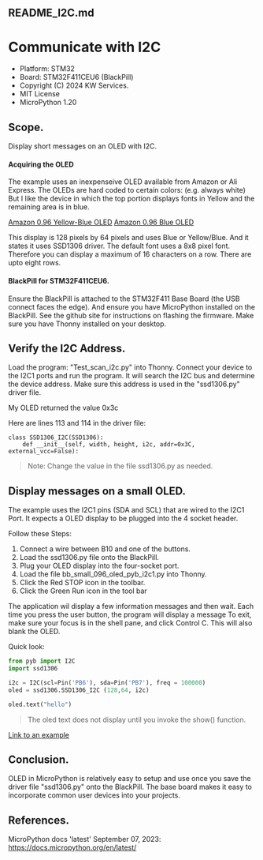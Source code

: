 ## README_I2C.md
# Communicate with I2C

* Platform: STM32
* Board: STM32F411CEU6 (BlackPill)
* Copyright (C) 2024 KW Services.
* MIT License
* MicroPython 1.20

## Scope.

Display short messages on an OLED with I2C.

#### Acquiring the OLED
The example uses an inexpenseive OLED available from Amazon or Ali Express.
The OLEDs are hard coded to certain colors: (e.g. always white) But I like the device in which the top portion displays fonts in Yellow and the remaining area is in blue.

[Amazon 0.96 Yellow-Blue OLED](https://www.amazon.com/UCTRONICS-SSD1306-Self-Luminous-Display-Raspberry/dp/B072Q2X2LL/ref=sr_1_7?dib=eyJ2IjoiMSJ9.Av2lkLGBWPhH2qBAbn1mSPGKyQ_hVDqN0Om-UmYJrf66AKnS5ghnYLkISDHrowoVn3JVtTT_Uo-hErXM6t9OzJcPG2Qacl_p_UZH-B8G4lkxPxAXDiR8kLyEIffCPGqrLFmfqdZqydjQi-KF8i1q5_vDRzNBVLpCG8OV1FGXFY8Lymoi52qLgiCuzfjJp9IbrraFa7xp8nuWlPK8Ks0Ws3UTBIvT5c_tzrK99PAb4no.4Q8j3JX8r905cfQi57P-mMBIwlXPeo4LZ0CDPdsw_gg&dib_tag=se&keywords=SSD1306&qid=1711466280&sr=8-7)
[Amazon 0.96 Blue OLED](https://www.amazon.com/HiLetgo-Serial-128X64-Display-Color/dp/B06XRBYJR8/ref=sr_1_1_sspa?dib=eyJ2IjoiMSJ9.Av2lkLGBWPhH2qBAbn1mSPGKyQ_hVDqN0Om-UmYJrf66AKnS5ghnYLkISDHrowoVn3JVtTT_Uo-hErXM6t9OzJcPG2Qacl_p_UZH-B8G4lkxPxAXDiR8kLyEIffCPGqrLFmfqdZqydjQi-KF8i1q5_vDRzNBVLpCG8OV1FGXFY8Lymoi52qLgiCuzfjJp9IbrraFa7xp8nuWlPK8Ks0Ws3UTBIvT5c_tzrK99PAb4no.4Q8j3JX8r905cfQi57P-mMBIwlXPeo4LZ0CDPdsw_gg&dib_tag=se&keywords=SSD1306&qid=1711466280&sr=8-1-spons&sp_csd=d2lkZ2V0TmFtZT1zcF9hdGY&th=1)

This display is 128 pixels by 64 pixels and uses Blue or Yellow/Blue.  And it states it uses SSD1306 driver.
The default font uses a 8x8 pixel font.  Therefore you can display a maximum of 16 characters on a row.  There are upto eight rows.

#### BlackPill for STM32F411CEU6.

Ensure the BlackPill is attached to the STM32F411 Base Board (the USB connect faces the edge).
And ensure you have MicroPython installed on the BlackPill.  See the github site for instructions
on flashing the firmware.  Make sure you have Thonny installed on your desktop.

## Verify the I2C Address.

Load the program: "Test_scan_i2c.py" into Thonny. Connect your device to the I2C1 ports and run the program.
It will search the I2C bus and determine the device address. Make sure this address is used in the "ssd1306.py" driver file.

My OLED returned the value 0x3c

Here are lines 113 and 114 in the driver file:
```
class SSD1306_I2C(SSD1306):
    def __init__(self, width, height, i2c, addr=0x3C, external_vcc=False):
```

>Note: Change the value in the file ssd1306.py as needed.

## Display messages on a small OLED.

The example uses the I2C1 pins (SDA and SCL) that are wired to the I2C1 Port.
It expects a OLED display to be plugged into the 4 socket header.

Follow these Steps:
1) Connect a wire between B10 and one of the buttons.
2) Load the ssd1306.py file onto the BlackPill.
3) Plug your OLED display into the four-socket port.
4) Load the file bb_small_096_oled_pyb_i2c1.py into Thonny.
5) Click the Red STOP icon in the toolbar.
6) Click the Green Run icon in the tool bar

The application wil display a few information messages and then wait.
Each time you press the user button, the program will display a message
To exit, make sure your focus is in the shell pane, and click Control C.
This will also blank the OLED.


Quick look:
```python
from pyb import I2C
import ssd1306

i2c = I2C(scl=Pin('PB6'), sda=Pin('PB7'), freq = 100000)
oled = ssd1306.SSD1306_I2C (128,64, i2c)

oled.text("hello")
```

> The oled text does not display until you invoke the show() function.

[Link to an example](./bb_small_096_oled_pyb_i2c1.py)



## Conclusion.

OLED in MicroPython is relatively easy to setup and use once you save the driver file "ssd1306.py" onto the BlackPill.
 The base board makes it easy to incorporate common user devices into your projects.

## References.

MicroPython docs 'latest' September 07, 2023: https://docs.micropython.org/en/latest/